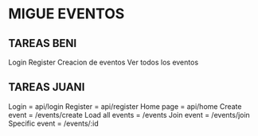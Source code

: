# MIGUE EVENTOS

## TAREAS BENI
Login 
Register
Creacion de eventos
Ver todos los eventos


## TAREAS JUANI
Login = api/login
Register = api/register
Home page = api/home
Create event = /events/create
Load all events = /events
Join event = /events/join
Specific event = /events/:id